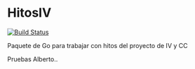 # HitosIV

[![Build Status](https://travis-ci.org/JJ/HitosIV.svg?branch=master)](https://travis-ci.org/JJ/HitosIV)

Paquete de Go para trabajar con hitos del proyecto de IV y CC


Pruebas Alberto..
